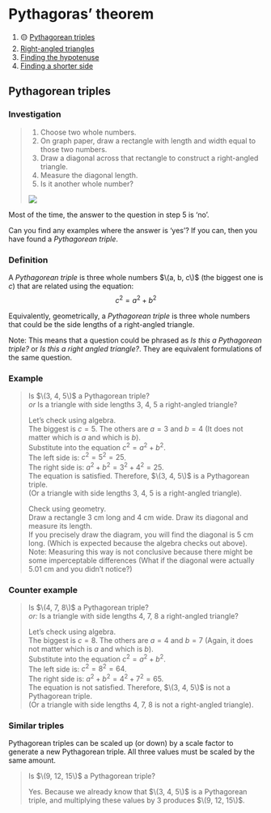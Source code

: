 # Pythagoras’ theorem

1. :yellow_circle: [Pythagorean triples](../pythagoras-theorem/pythagorean-triples.md)
2. [Right-angled triangles](../pythagoras-theorem/right-angled-triangles.md)
3. [Finding the hypotenuse](../pythagoras-theorem/finding-the-hypotenuse.md)
4. [Finding a shorter side](../pythagoras-theorem/finding-a-shorter-side.md)

## Pythagorean triples

### Investigation

> 1. Choose two whole numbers.
> 2. On graph paper, draw a rectangle with length and width equal to those two numbers.
> 3. Draw a diagonal across that rectangle to construct a right-angled triangle.
> 4. Measure the diagonal length.
> 5. Is it another whole number?
>
> ![](https://www.nctm.org/uploadedImages/About_NCTM/President/Problem_to_Ponder/2011_0316_PTP_Figure1.jpg)

Most of the time, the answer to the question in step 5 is ‘no’.

Can you find any examples where the answer is ‘yes’? If you can, then you have found a *Pythagorean triple*.

### Definition

A *Pythagorean triple* is three whole numbers $\(a, b, c\)$ (the biggest one is $c$) that are related using the equation:
$$ c^2 = a^2 + b^2 $$

Equivalently, geometrically, a *Pythagorean triple* is three whole numbers that could be the side lengths of a right-angled triangle.

Note: This means that a question could be phrased as *Is this a Pythagorean triple?* or *Is this a right angled triangle?*. They are equivalent formulations of the same question.

### Example

> Is $\(3, 4, 5\)$ a Pythagorean triple?\
> *or*
> Is a triangle with side lengths 3, 4, 5 a right-angled triangle?
>
> Let’s check using algebra.\
> The biggest is $c = 5$. The others are $a = 3$ and $b = 4$ (It does not matter which is $a$ and which is $b$).\
> Substitute into the equation $c^2 = a^2 + b^2$.\
> The left side is: $c^2 = 5^2 = 25$.\
> The right side is: $a^2 + b^2 = 3^2 + 4^2 = 25$.\
> The equation is satisfied. Therefore, $\(3, 4, 5\)$ is a Pythagorean triple.\
> (Or a triangle with side lengths 3, 4, 5 is a right-angled triangle).
>
> Check using geometry.\
> Draw a rectangle 3 cm long and 4 cm wide. Draw its diagonal and measure its length.\
> If you precisely draw the diagram, you will find the diagonal is 5 cm long. (Which is expected because the algebra checks out above).\
> Note: Measuring this way is not conclusive because there might be some imperceptable differences (What if the diagonal were actually 5.01 cm and you didn’t notice?)

### Counter example

> Is $\(4, 7, 8\)$ a Pythagorean triple?\
> *or:*
> Is a triangle with side lengths 4, 7, 8 a right-angled triangle?
>
> Let’s check using algebra.\
> The biggest is $c = 8$. The others are $a = 4$ and $b = 7$ (Again, it does not matter which is $a$ and which is $b$).\
> Substitute into the equation $c^2 = a^2 + b^2$.\
> The left side is: $c^2 = 8^2 = 64$.\
> The right side is: $a^2 + b^2 = 4^2 + 7^2 = 65$.\
> The equation is not satisfied. Therefore, $\(3, 4, 5\)$ is not a Pythagorean triple.\
> (Or a triangle with side lengths 4, 7, 8 is not a right-angled triangle).

### Similar triples

Pythagorean triples can be scaled up (or down) by a scale factor to generate a new Pythagorean triple. All three values must be scaled by the same amount.

> Is $\(9, 12, 15\)$ a Pythagorean triple?
> 
> Yes. Because we already know that $\(3, 4, 5\)$ is a Pythagorean triple, and multiplying these values by 3 produces $\(9, 12, 15\)$.

